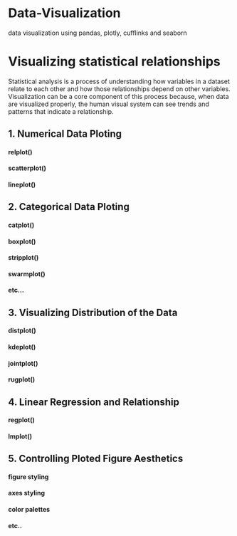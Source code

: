 # Data-Visualization 
data visualization using pandas, plotly, cufflinks and seaborn
# Visualizing statistical relationships
Statistical analysis is a process of understanding how variables in a dataset relate to each other and how those relationships depend on other variables. Visualization can be a core component of this process because, when data are visualized properly, the human visual system can see trends and patterns that indicate a relationship.

## 1. Numerical Data Ploting
#### relplot()
#### scatterplot()
#### lineplot()
## 2. Categorical Data Ploting
#### catplot()
#### boxplot()
#### stripplot()
#### swarmplot()
#### etc...
## 3. Visualizing Distribution of the Data
#### distplot()
#### kdeplot()
#### jointplot()
#### rugplot()
## 4. Linear Regression and Relationship
#### regplot()
#### lmplot()
## 5. Controlling Ploted Figure Aesthetics
#### figure styling
#### axes styling
#### color palettes
#### etc..
